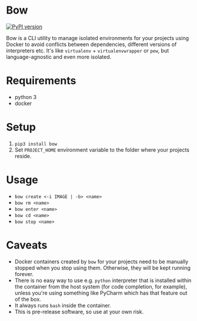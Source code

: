 Bow
===

[![PyPI version](https://badge.fury.io/py/bow.svg)](https://badge.fury.io/py/bow)

Bow is a CLI utility to manage isolated environments for your projects using Docker to avoid conflicts between dependencies, different versions of interpreters etc. It's like `virtualenv` + `virtualenvwrapper` or `pew`, but language-agnostic and even more isolated.


Requirements
============

- python 3
- docker


Setup
=====

1. `pip3 install bow`
2. Set `PROJECT_HOME` environment variable to the folder where your projects reside.


Usage
=====

- `bow create <-i IMAGE | -b> <name>`
- `bow rm <name>`
- `bow enter <name>`
- `bow cd <name>`
- `bow stop <name>`


Caveats
=======

- Docker containers created by `bow` for your projects need to be manually stopped when you stop using them. Otherwise, they will be kept running forever.
- There is no easy way to use e.g. `python` interpreter that is installed within the container from the host system (for code completion, for example), unless you're using something like PyCharm which has that feature out of the box.
- It always runs `bash` inside the container.
- This is pre-release software, so use at your own risk.
